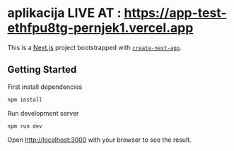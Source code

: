 # aplikacija  LIVE AT : https://app-test-ethfpu8tg-pernjek1.vercel.app

This is a [Next.js](https://nextjs.org/) project bootstrapped with [`create-next-app`](https://github.com/vercel/next.js/tree/canary/packages/create-next-app).

## Getting Started

First install dependencies

```bash
npm install

```

Run development server

```bash
npm run dev

```

Open [http://localhost:3000](http://localhost:3000) with your browser to see the result.
